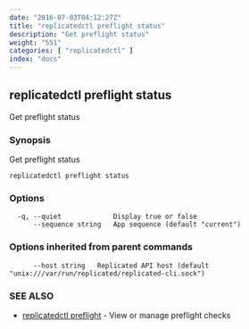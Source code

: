```yaml
---
date: "2016-07-03T04:12:27Z"
title: "replicatedctl preflight status"
description: "Get preflight status"
weight: "551"
categories: [ "replicatedctl" ]
index: "docs"
---
```


## replicatedctl preflight status

Get preflight status

### Synopsis


Get preflight status

```
replicatedctl preflight status
```

### Options

```
  -q, --quiet             Display true or false
      --sequence string   App sequence (default "current")
```

### Options inherited from parent commands

```
      --host string   Replicated API host (default "unix:///var/run/replicated/replicated-cli.sock")
```

### SEE ALSO
* [replicatedctl preflight](/api/replicatedctl/replicatedctl_preflight/)	 - View or manage preflight checks

